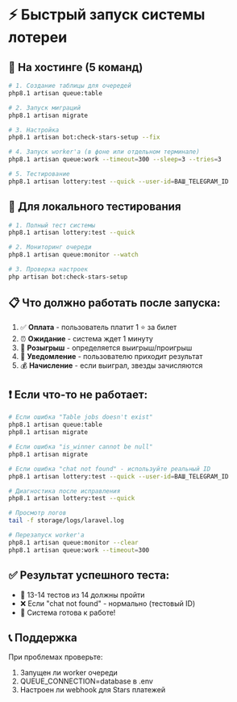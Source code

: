 # ⚡ Быстрый запуск системы лотереи

## 🚀 На хостинге (5 команд)

```bash
# 1. Создание таблицы для очередей
php8.1 artisan queue:table

# 2. Запуск миграций
php8.1 artisan migrate

# 3. Настройка
php8.1 artisan bot:check-stars-setup --fix

# 4. Запуск worker'а (в фоне или отдельном терминале)
php8.1 artisan queue:work --timeout=300 --sleep=3 --tries=3

# 5. Тестирование
php8.1 artisan lottery:test --quick --user-id=ВАШ_TELEGRAM_ID
```

## 🧪 Для локального тестирования

```bash
# 1. Полный тест системы
php8.1 artisan lottery:test --quick

# 2. Мониторинг очереди
php8.1 artisan queue:monitor --watch

# 3. Проверка настроек
php artisan bot:check-stars-setup
```

## 📋 Что должно работать после запуска:

1. ✅ **Оплата** - пользователь платит 1 ⭐ за билет
2. ⏰ **Ожидание** - система ждет 1 минуту
3. 🎲 **Розыгрыш** - определяется выигрыш/проигрыш
4. 📱 **Уведомление** - пользователю приходит результат
5. 💰 **Начисление** - если выиграл, звезды зачисляются

## ❗ Если что-то не работает:

```bash
# Если ошибка "Table jobs doesn't exist"
php8.1 artisan queue:table
php8.1 artisan migrate

# Если ошибка "is_winner cannot be null"  
php8.1 artisan migrate

# Если ошибка "chat not found" - используйте реальный ID
php8.1 artisan lottery:test --quick --user-id=ВАШ_TELEGRAM_ID

# Диагностика после исправления
php8.1 artisan lottery:test --quick

# Просмотр логов
tail -f storage/logs/laravel.log

# Перезапуск worker'а
php8.1 artisan queue:monitor --clear
php8.1 artisan queue:work --timeout=300
```

## ✅ Результат успешного теста:
- 🎯 13-14 тестов из 14 должны пройти
- ❌ Если "chat not found" - нормально (тестовый ID)
- 🚀 Система готова к работе!

## 📞 Поддержка

При проблемах проверьте:
1. Запущен ли worker очереди
2. QUEUE_CONNECTION=database в .env
3. Настроен ли webhook для Stars платежей
